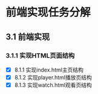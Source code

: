 # 前端实现任务分解

## 3.1 前端实现
### 3.1.1 实现HTML页面结构
- [x] 8.1.1 实现index.html主页结构
- [x] 8.1.2 实现player.html播放页结构
- [x] 8.1.3 实现watch.html观看页结构
